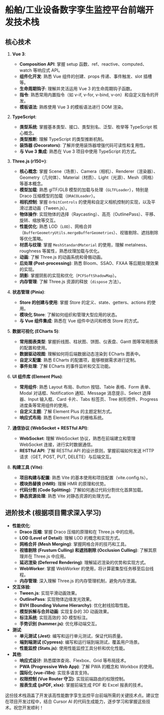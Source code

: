 # 船舶/工业设备数字孪生监控平台前端开发技术栈

## 核心技术

1.  **Vue 3**:

    - **Composition API**: 掌握 setup 函数、ref、reactive、computed、watch 等响应式 API。
    - **组件化开发**: 熟悉 Vue 组件的创建、props 传递、事件触发、slot 插槽等。
    - **生命周期钩子**: 理解并灵活运用 Vue 3 的生命周期钩子函数。
    - **指令**: 熟悉常用内置指令（如 v-if, v-for, v-bind, v-on）和自定义指令的开发。
    - **模板语法**: 熟练使用 Vue 3 的模板语法进行 DOM 渲染。

2.  **TypeScript**:

    - **类型系统**: 掌握基本类型、接口、类型别名、泛型、枚举等 TypeScript 核心概念。
    - **类型推断**: 理解 TypeScript 的类型推断机制。
    - **装饰器 (Decorators)**: 了解并使用装饰器增强代码可读性和复用性。
    - **与 Vue 3 集成**: 熟悉在 Vue 3 项目中使用 TypeScript 的方式。

3.  **Three.js (r150+)**:

    - **核心概念**: 掌握 Scene（场景）、Camera（相机）、Renderer（渲染器）、Geometry（几何体）、Material（材质）、Light（光源）、Mesh（网格）等基本概念。
    - **模型加载**: 熟悉 glTF/GLB 模型的加载与处理（`GLTFLoader`），特别是 Draco 压缩模型的加载（`DRACOLoader`）。
    - **相机控制**: 掌握 `OrbitControls` 的使用和自定义相机控制的实现，以及平滑过渡动画（Tween.js）。
    - **物体操作**: 实现物体的选择（Raycasting）、高亮（OutlinePass）、平移、旋转、缩放等交互。
    - **性能优化**: 熟悉 LOD（`LOD`）、网格合并（`BufferGeometryUtils.mergeBufferGeometries`）、视锥剔除、遮挡剔除等优化策略。
    - **材质与纹理**: 掌握 `MeshStandardMaterial` 的使用，理解 metalness、roughness 等属性，熟悉纹理加载与优化。
    - **动画**: 了解 Three.js 的动画系统和骨骼动画。
    - **后处理 (Post-processing)**: 熟悉 Bloom、SSAO、FXAA 等后期处理效果的实现。
    - **阴影**: 掌握阴影的实现和优化（`PCFSoftShadowMap`）。
    - **内存管理**: 了解 Three.js 资源的释放（`dispose` 方法）。

4.  **状态管理 (Pinia)**:

    - **Store 的创建与使用**: 掌握 Store 的定义、state、getters、actions 的使用。
    - **模块化 Store**: 了解如何组织和管理大型应用的状态。
    - **与 Vue 组件集成**: 熟悉在 Vue 组件中访问和修改 Store 的方式。

5.  **数据可视化 (ECharts 5)**:

    - **常用图表类型**: 掌握折线图、柱状图、饼图、仪表盘、Gantt 图等常用图表的配置和使用。
    - **数据驱动视图**: 理解如何将后端数据动态渲染到 ECharts 图表中。
    - **自定义配置**: 熟悉 ECharts 的配置项，能够根据需求进行定制。
    - **事件处理**: 了解 ECharts 的事件监听和交互功能。

6.  **UI 组件库 (Element Plus)**:

    - **常用组件**: 熟悉 Layout 布局、Button 按钮、Table 表格、Form 表单、Modal 对话框、Notification 通知、Message 消息提示、Select 选择器、Input 输入框、Card 卡片、Tabs 标签页、Tree 树形控件、Progress 进度条等常用组件的使用。
    - **自定义主题**: 了解 Element Plus 的主题定制方式。
    - **响应式布局**: 熟悉 Element Plus 的栅格系统。

7.  **通信协议 (WebSocket + RESTful API)**:

    - **WebSocket**: 理解 WebSocket 协议，熟悉在前端建立和管理 WebSocket 连接，进行实时数据通信。
    - **RESTful API**: 了解 RESTful API 的设计原则，掌握前端如何发送 HTTP 请求（GET, POST, PUT, DELETE）与后端交互。

8.  **构建工具 (Vite)**:
    - **项目构建与配置**: 熟悉 Vite 的基本使用和项目配置（vite.config.ts）。
    - **模块热替换 (HMR)**: 理解 HMR 的原理和优势。
    - **代码分割 (Code Splitting)**: 了解如何通过代码分割优化首屏加载。
    - **静态资源处理**: 熟悉 Vite 对静态资源的处理方式。

## 进阶技术 (根据项目需求深入学习)

- **性能优化**:
  - **Draco 压缩**: 掌握 Draco 压缩的原理和在 Three.js 中的应用。
  - **LOD (Level of Detail)**: 理解 LOD 的概念和实现方式。
  - **网格合并 (Mesh Merging)**: 掌握网格合并的技巧和工具。
  - **视锥剔除 (Frustum Culling) 和遮挡剔除 (Occlusion Culling)**: 了解其原理并在 Three.js 中应用。
  - **延迟渲染 (Deferred Rendering)**: 理解延迟渲染的优势和实现方式。
  - **WebWorker**: 掌握 WebWorker 的使用，将计算密集型任务移至后台线程。
  - **内存管理**: 深入理解 Three.js 的内存管理机制，避免内存泄漏。
- **交互体验**:
  - **Tween.js**: 实现平滑动画效果。
  - **OutlinePass**: 实现物体边缘发光效果。
  - **BVH (Bounding Volume Hierarchy)**: 优化射线拾取性能。
  - **模型拆解与合并动画**: 实现复杂的 3D 动画效果。
  - **标注系统**: 实现高效的 3D 模型标注。
  - **手势识别 (hammer.js)**: 优化移动端交互。
- **测试**:
  - **单元测试 (Jest)**: 编写和运行单元测试，保证代码质量。
  - **端到端测试 (Cypress)**: 编写和运行端到端测试，覆盖用户场景。
  - **性能监控 (Stats.js)**: 使用性能监控工具分析和优化性能。
- **其他**:
  - **响应式设计**: 熟悉媒体查询、Flexbox、Grid 等布局技术。
  - **PWA (Progressive Web App)**: 了解 PWA 的概念和 Workbox 的使用。
  - **国际化 (vue-i18n)**: 实现多语言支持。
  - **权限控制 (Vue Router 守卫)**: 实现前端路由的权限控制。
  - **报表生成 (jsPDF, xlsx)**: 掌握前端生成 PDF 和 Excel 报表的技术。

这份技术栈涵盖了开发该高性能数字孪生监控平台前端所需的关键技术点。建议您在项目开发过程中，结合 Cursor AI 的代码生成能力，逐步学习和掌握这些技术。祝您开发顺利！
